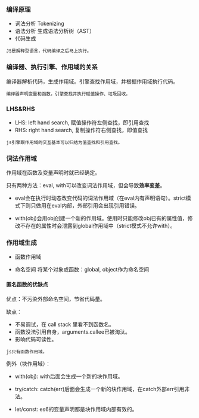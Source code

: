 ### 编译原理

- 词法分析 Tokenizing
- 语法分析 生成语法分析树（AST）
- 代码生成

`JS是解释型语言，代码编译之后马上执行。`

### 编译器、执行引擎、作用域的关系

编译器解析代码，生成作用域。引擎查找作用域，并根据作用域执行代码。

`编译器声明变量和函数，引擎查找并执行赋值操作、垃圾回收。`

### LHS&RHS
- LHS: left hand search, 赋值操作符左侧查找，即引用查找
- RHS: right hand search, 复制操作符右侧查找，即值查找

`js引擎跟作用域的交互基本可以归结为值查找和引用查找。`

### 词法作用域

作用域在函数及变量声明时就已经确定。

只有两种方法：eval, with可以改变词法作用域，但会导致**效率变差**。

- eval会在执行时动态改变代码的词法作用域（在eval内有声明语句）。strict模式下则只做用在eval内部，外部引用会出现引用错误。

- with(obj)会用obj创建一个新的作用域。使用时只能修改obj已有的属性值，修改不存在的属性时会泄露到global作用域中（strict模式不允许with）。

### 作用域生成

- 函数作用域

- 命名空间
  将某个对象或函数：global, object作为命名空间
  
#### 匿名函数的优缺点

优点：不污染外部命名空间，节省代码量。

缺点：

- 不易调试，在 call stack 里看不到函数名。
- 函数没法引用自身，arguments.callee已被淘汰。
- 影响代码可读性。

``js只有函数作用域。``

例外（块作用域）：

- with(obj): with后面会生成一个新的块作用域。

- try/catch: catch(err)后面会生成一个新的块作用域，在catch外部err引用非法。

- let/const: es6的变量声明都是块作用域内部有效的。
